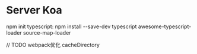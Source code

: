 # Server Koa

npm init
typescript: npm install --save-dev typescript awesome-typescript-loader source-map-loader



// TODO webpack优化 cacheDirectory


